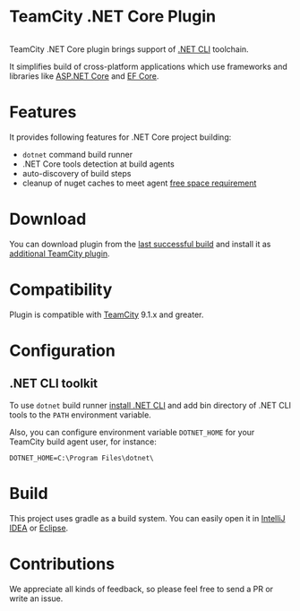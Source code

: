 # TeamCity .NET Core Plugin

<a href="https://teamcity.jetbrains.com/viewType.html?buildTypeId=TeamCityDotnetCorePluginBuild&guest=1"><img src="https://teamcity.jetbrains.com/app/rest/builds/buildType:(id:TeamCityDotnetCorePluginBuild)/statusIcon.svg" alt=""/></a>

TeamCity .NET Core plugin brings support of [.NET CLI](https://github.com/dotnet/cli) toolchain.

It simplifies build of cross-platform applications which use frameworks and libraries like [ASP.NET Core](https://github.com/aspnet/Home) and [EF Core](https://github.com/aspnet/EntityFramework).

# Features

It provides following features for .NET Core project building:
* `dotnet` command build runner
* .NET Core tools detection at build agents
* auto-discovery of build steps
* cleanup of nuget caches to meet agent [free space requirement](https://confluence.jetbrains.com/display/TCDL/Free+disk+space)
 
# Download

You can download plugin from the [last successful build](https://teamcity.jetbrains.com/repository/download/TeamCityDotnetCorePluginBuild/.lastSuccessful/dotnet-core-plugin.zip?guest=1) and install it as [additional TeamCity plugin](https://confluence.jetbrains.com/display/TCDL/Installing+Additional+Plugins).

# Compatibility

Plugin is compatible with [TeamCity](https://www.jetbrains.com/teamcity/download/) 9.1.x and greater.

# Configuration

## .NET CLI toolkit

To use `dotnet` build runner [install .NET CLI](http://dotnet.github.io/getting-started/) and add bin directory of .NET CLI tools to the `PATH` environment variable.

Also, you can configure environment variable `DOTNET_HOME` for your TeamCity build agent user, for instance:

```
DOTNET_HOME=C:\Program Files\dotnet\
```

# Build

This project uses gradle as a build system. You can easily open it in [IntelliJ IDEA](https://www.jetbrains.com/idea/help/importing-project-from-gradle-model.html) or [Eclipse](http://gradle.org/eclipse/).

# Contributions

We appreciate all kinds of feedback, so please feel free to send a PR or write an issue.
